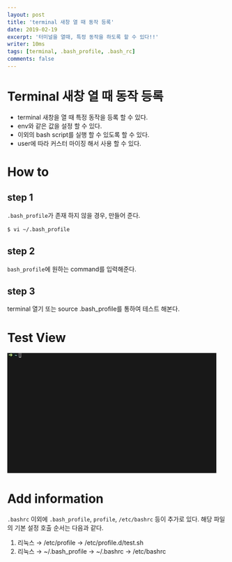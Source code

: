 ```yaml
---
layout: post
title: 'terminal 새창 열 때 동작 등록'
date: 2019-02-19
excerpt: '터미널을 열때, 특정 동작을 하도록 할 수 있다!!'
writer: 10ms
tags: [terminal, .bash_profile, .bash_rc]
comments: false
---
```


# Terminal 새창 열 때 동작 등록

- terminal 새창을 열 때 특정 동작을 등록 할 수 있다.
- env와 같은 값을 설정 할 수 있다.
- 이외의 bash script를 실행 할 수 있도록 할 수 있다.
- user에 따라 커스터 마이징 해서 사용 할 수 있다.

# How to

## step 1

`.bash_profile`가 존재 하지 않을 경우, 만들어 준다.

```bash
$ vi ~/.bash_profile
```

## step 2

`bash_profile`에 원하는 command를 입력해준다.

## step 3

terminal 열기 또는 source .bash_profile를 통하여 테스트 해본다.

# Test View

![View](./images/terminal.gif)

# Add information

`.bashrc` 이외에 `.bash_profile`, `profile`, `/etc/bashrc` 등이 추가로 있다. 해당 파일의 기본 설정 호출 순서는 다음과 같다.

1. 리눅스 → /etc/profile → /etc/profile.d/test.sh
2. 리눅스 → ~/.bash_profile → ~/.bashrc → /etc/bashrc

